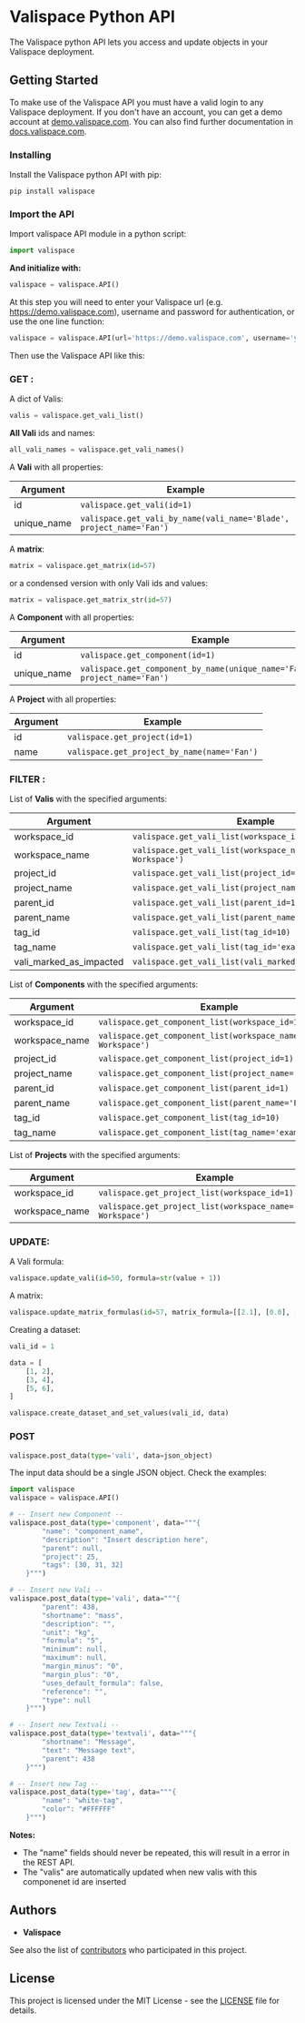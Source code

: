 # Valispace Python API

The Valispace python API lets you access and update objects in your Valispace deployment.

## Getting Started

To make use of the Valispace API you must have a valid login to any Valispace deployment. If you don't have an account, you can get a demo account at [demo.valispace.com](https://demo.valispace.com). You can also find further documentation in [docs.valispace.com](http://www.valispace.com/docs/).

### Installing

Install the Valispace python API with pip:

```
pip install valispace
```

### Import the API

Import valispace API module in a python script:

```python
import valispace
```

**And initialize with:**

```python
valispace = valispace.API()
```

At this step you will need to enter your Valispace url (e.g. https://demo.valispace.com), username and password for authentication, or use the one line function:

```python
valispace = valispace.API(url='https://demo.valispace.com', username='your_user_name', password='******')
```

Then use the Valispace API like this:

### GET :

A dict of Valis:
```python
valis = valispace.get_vali_list()
```

**All Vali** ids and names:
```python
all_vali_names = valispace.get_vali_names()
```

A **Vali** with all properties:

Argument | Example
------------- | -------------
id | `valispace.get_vali(id=1)`
unique_name | `valispace.get_vali_by_name(vali_name='Blade', project_name='Fan')`

A **matrix**:

```python
matrix = valispace.get_matrix(id=57)
```

or a condensed version with only Vali ids and values:

```python
matrix = valispace.get_matrix_str(id=57)
```

A **Component** with all properties:

Argument | Example
------------- | -------------
id | `valispace.get_component(id=1)`
unique_name | `valispace.get_component_by_name(unique_name='Fan.Blade', project_name='Fan')`


A **Project** with all properties:

Argument | Example
------------- | -------------
id | `valispace.get_project(id=1)`
name | `valispace.get_project_by_name(name='Fan')`

### FILTER :

List of **Valis** with the specified arguments:

Argument | Example
------------- | -------------
workspace_id | `valispace.get_vali_list(workspace_id=1)`
workspace_name | `valispace.get_vali_list(workspace_name='Default Workspace')`
project_id | `valispace.get_vali_list(project_id=1)`
project_name | `valispace.get_vali_list(project_name='Saturn_V')`
parent_id | `valispace.get_vali_list(parent_id=1)`
parent_name | `valispace.get_vali_list(parent_name='Fan')`
tag_id | `valispace.get_vali_list(tag_id=10)`
tag_name | `valispace.get_vali_list(tag_id='example_tag')`
vali_marked_as_impacted | `valispace.get_vali_list(vali_marked_as_impacted='10')`


List of **Components** with the specified arguments:

Argument | Example
------------- | -------------
workspace_id | `valispace.get_component_list(workspace_id=1)`
workspace_name | `valispace.get_component_list(workspace_name='Default Workspace')`
project_id | `valispace.get_component_list(project_id=1)`
project_name | `valispace.get_component_list(project_name='Fan')`
parent_id | `valispace.get_component_list(parent_id=1)`
parent_name | `valispace.get_component_list(parent_name='Fan')`
tag_id | `valispace.get_component_list(tag_id=10)`
tag_name | `valispace.get_component_list(tag_name='example_tag')`


List of **Projects** with the specified arguments:

Argument | Example
------------- | -------------
workspace_id | `valispace.get_project_list(workspace_id=1)`
workspace_name | `valispace.get_project_list(workspace_name='Default Workspace')`

### UPDATE:
A Vali formula:
```python
valispace.update_vali(id=50, formula=str(value + 1))
```

A matrix:
```python
valispace.update_matrix_formulas(id=57, matrix_formula=[[2.1], [0.0], [0.0]])
```

Creating a dataset:
```python
vali_id = 1

data = [
	[1, 2],
	[3, 4],
	[5, 6],
]

valispace.create_dataset_and_set_values(vali_id, data)
```


### POST
```python
valispace.post_data(type='vali', data=json_object)
```

The input data should be a single JSON object. Check the examples:

```python
import valispace
valispace = valispace.API()

# -- Insert new Component --
valispace.post_data(type='component', data="""{
        "name": "component_name",
        "description": "Insert description here",
        "parent": null,
        "project": 25,
        "tags": [30, 31, 32]
    }""")

# -- Insert new Vali --
valispace.post_data(type='vali', data="""{
        "parent": 438,
        "shortname": "mass",
        "description": "",
        "unit": "kg",
        "formula": "5",
        "minimum": null,
        "maximum": null,
        "margin_minus": "0",
        "margin_plus": "0",
        "uses_default_formula": false,
        "reference": "",
        "type": null
    }""")

# -- Insert new Textvali --
valispace.post_data(type='textvali', data="""{
        "shortname": "Message",
        "text": "Message text",
        "parent": 438
    }""")

# -- Insert new Tag --
valispace.post_data(type='tag', data="""{
        "name": "white-tag",
        "color": "#FFFFFF"
    }""")
```
**Notes:**
- The "name" fields should never be repeated, this will result in a error in the REST API.
- The "valis" are automatically updated when new valis with this componenet id are inserted


<!-- ## Contributing

Please read [CONTRIBUTING.md](https://gist.github.com/PurpleBooth/b24679402957c63ec426) for details on our code of conduct, and the process for submitting pull requests to us. -->

## Authors

* **Valispace**

See also the list of [contributors](https://github.com/your/project/contributors) who participated in this project.

## License

This project is licensed under the MIT License - see the [LICENSE](LICENSE) file for details.

<!-- ## Acknowledgments

* Hat tip to anyone who's code was used
* Inspiration
* etc -->
